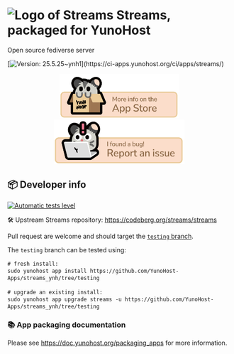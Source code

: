 <!--
N.B.: This README was automatically generated by <https://github.com/YunoHost/apps_tools/blob/main/readme_generator>
It shall NOT be edited by hand.
-->

<h1>
  <img src="https://raw.githubusercontent.com/YunoHost/apps/main/logos/streams.png" width="32px" alt="Logo of Streams">
  Streams, packaged for YunoHost
</h1>

Open source fediverse server

[![Version: 25.5.25~ynh1](https://img.shields.io/badge/Version-25.5.25~ynh1-rgba(0,150,0,1)?style=for-the-badge)](https://ci-apps.yunohost.org/ci/apps/streams/)

<div align="center">
<a href="https://apps.yunohost.org/app/streams"><img height="100px" src="https://github.com/YunoHost/yunohost-artwork/raw/refs/heads/main/badges/neopossum-badges/badge_more_info_on_the_appstore.svg"/></a>
<a href="https://github.com/YunoHost-Apps/streams_ynh/issues"><img height="100px" src="https://github.com/YunoHost/yunohost-artwork/raw/refs/heads/main/badges/neopossum-badges/badge_report_an_issue.svg"/></a>
</div>

## 📦 Developer info

[![Automatic tests level](https://apps.yunohost.org/badge/cilevel/streams)](https://ci-apps.yunohost.org/ci/apps/streams/)

🛠️ Upstream Streams repository: <https://codeberg.org/streams/streams>

Pull request are welcome and should target the [`testing` branch](https://github.com/YunoHost-Apps/streams_ynh/tree/testing).

The `testing` branch can be tested using:
```
# fresh install:
sudo yunohost app install https://github.com/YunoHost-Apps/streams_ynh/tree/testing

# upgrade an existing install:
sudo yunohost app upgrade streams -u https://github.com/YunoHost-Apps/streams_ynh/tree/testing
```

### 📚 App packaging documentation

Please see <https://doc.yunohost.org/packaging_apps> for more information.